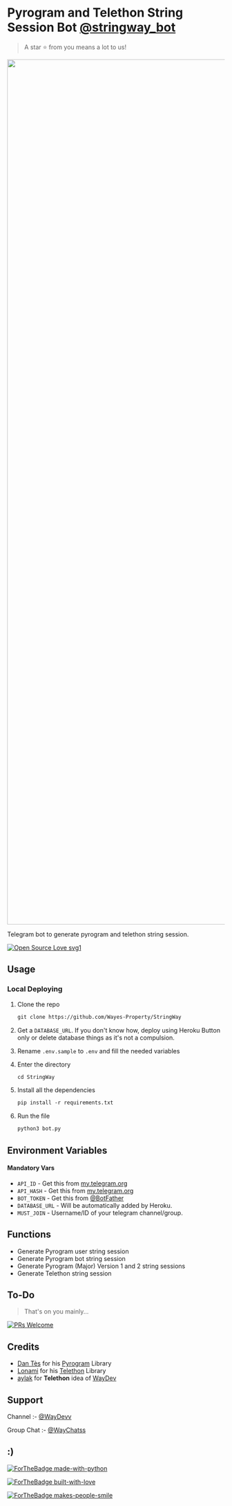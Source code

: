 # Pyrogram and Telethon String Session Bot [@stringway_bot](https://t.me/stringway_bot)

> A star ⭐ from you means a lot to us!

<p align="center"><a href="https://www.github.com/Wayes-Property/StringSessionBot"><img src="https://telegra.ph/file/7056a6787fca2795f2574.jpg" width="2000"></a></p>

Telegram bot to generate pyrogram and telethon string session.

[![Open Source Love svg1](https://badges.frapsoft.com/os/v1/open-source.svg?v=103)](https://github.com/Wayes-Property/open-source-badges/)

## Usage

### Local Deploying

1. Clone the repo
   ```markdown
   git clone https://github.com/Wayes-Property/StringWay
   ```
2. Get a `DATABASE_URL`. If you don't know how, deploy using Heroku Button only or delete database things as it's not a compulsion.
   
3. Rename `.env.sample` to `.env` and fill the needed variables

4. Enter the directory
   ```markdown
   cd StringWay
   ```

5. Install all the dependencies
   ```markdown
   pip install -r requirements.txt
   ```

6. Run the file
   ```markdown
   python3 bot.py
   ```

## Environment Variables

#### Mandatory Vars

- `API_ID` - Get this from [my.telegram.org](https://my.telegram.org/auth)
- `API_HASH` - Get this from [my.telegram.org](https://my.telegram.org/auth)
- `BOT_TOKEN` - Get this from [@BotFather](https://t.me/BotFather)
- `DATABASE_URL` - Will be automatically added by Heroku.
- `MUST_JOIN` - Username/ID of your telegram channel/group.

## Functions

- Generate Pyrogram user string session
- Generate Pyrogram bot string session
- Generate Pyrogram (Major) Version 1 and 2 string sessions
- Generate Telethon string session


## To-Do

> That's on you mainly...

[![PRs Welcome](https://img.shields.io/badge/PRs-welcome-brightgreen.svg?style=flat-square)](http://makeapullrequest.com)

## Credits

- [Dan Tès](https://github.com/delivrance) for his [Pyrogram](https://docs.pyrogram.org) Library
- [Lonami](https://github.com/Lonami) for his [Telethon](https://docs.telethon.dev) Library 
- [aylak](https://t.me/ayIak) for **Telethon** idea of [WayDev](https://github.com/Wayes-Property/StringWay/commit/48e06bb6d9ed156797ef4bc0dab88820fef948f3)

## Support

Channel :- [@WayDevv](https://t.me/WayDevv)

Group Chat :- [@WayChatss](https://t.me/WayChatss)

## :)

[![ForTheBadge made-with-python](http://ForTheBadge.com/images/badges/made-with-python.svg)](https://www.python.org/)

[![ForTheBadge built-with-love](http://ForTheBadge.com/images/badges/built-with-love.svg)](https://github.com/Wayes-Property)

[![ForTheBadge makes-people-smile](http://ForTheBadge.com/images/badges/makes-people-smile.svg)](https://github.com/Wayes-Property)
